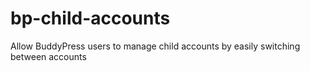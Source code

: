# bp-child-accounts
Allow BuddyPress users to manage child accounts by easily switching between accounts
